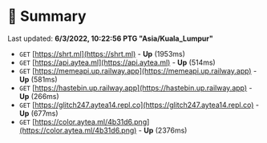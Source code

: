 # 📖 Summary
Last updated: **6/3/2022, 10:22:56 PTG "Asia/Kuala_Lumpur"**

- `GET` [https://shrt.ml](https://shrt.ml) - **Up** (1953ms)
- `GET` [https://api.aytea.ml](https://api.aytea.ml) - **Up** (514ms)
- `GET` [https://memeapi.up.railway.app](https://memeapi.up.railway.app) - **Up** (581ms)
- `GET` [https://hastebin.up.railway.app](https://hastebin.up.railway.app) - **Up** (266ms)
- `GET` [https://glitch247.aytea14.repl.co](https://glitch247.aytea14.repl.co) - **Up** (677ms)
- `GET` [https://color.aytea.ml/4b31d6.png](https://color.aytea.ml/4b31d6.png) - **Up** (2376ms)
